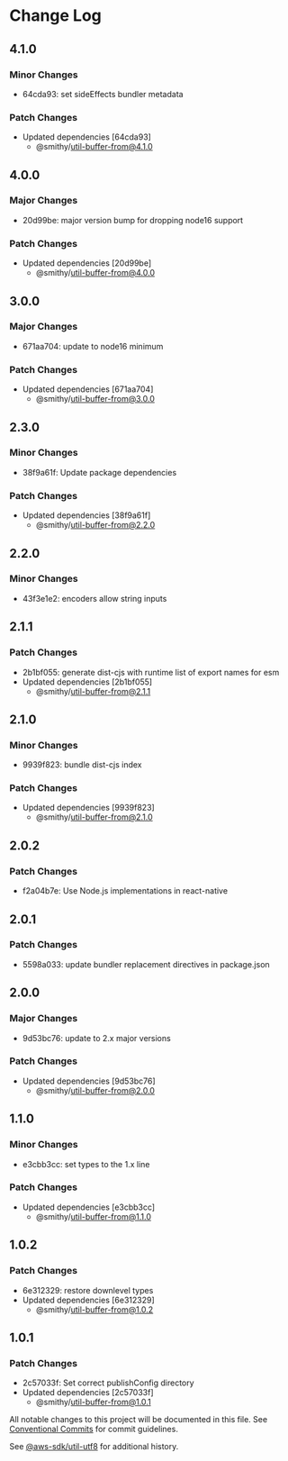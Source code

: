 # Change Log

## 4.1.0

### Minor Changes

- 64cda93: set sideEffects bundler metadata

### Patch Changes

- Updated dependencies [64cda93]
  - @smithy/util-buffer-from@4.1.0

## 4.0.0

### Major Changes

- 20d99be: major version bump for dropping node16 support

### Patch Changes

- Updated dependencies [20d99be]
  - @smithy/util-buffer-from@4.0.0

## 3.0.0

### Major Changes

- 671aa704: update to node16 minimum

### Patch Changes

- Updated dependencies [671aa704]
  - @smithy/util-buffer-from@3.0.0

## 2.3.0

### Minor Changes

- 38f9a61f: Update package dependencies

### Patch Changes

- Updated dependencies [38f9a61f]
  - @smithy/util-buffer-from@2.2.0

## 2.2.0

### Minor Changes

- 43f3e1e2: encoders allow string inputs

## 2.1.1

### Patch Changes

- 2b1bf055: generate dist-cjs with runtime list of export names for esm
- Updated dependencies [2b1bf055]
  - @smithy/util-buffer-from@2.1.1

## 2.1.0

### Minor Changes

- 9939f823: bundle dist-cjs index

### Patch Changes

- Updated dependencies [9939f823]
  - @smithy/util-buffer-from@2.1.0

## 2.0.2

### Patch Changes

- f2a04b7e: Use Node.js implementations in react-native

## 2.0.1

### Patch Changes

- 5598a033: update bundler replacement directives in package.json

## 2.0.0

### Major Changes

- 9d53bc76: update to 2.x major versions

### Patch Changes

- Updated dependencies [9d53bc76]
  - @smithy/util-buffer-from@2.0.0

## 1.1.0

### Minor Changes

- e3cbb3cc: set types to the 1.x line

### Patch Changes

- Updated dependencies [e3cbb3cc]
  - @smithy/util-buffer-from@1.1.0

## 1.0.2

### Patch Changes

- 6e312329: restore downlevel types
- Updated dependencies [6e312329]
  - @smithy/util-buffer-from@1.0.2

## 1.0.1

### Patch Changes

- 2c57033f: Set correct publishConfig directory
- Updated dependencies [2c57033f]
  - @smithy/util-buffer-from@1.0.1

All notable changes to this project will be documented in this file.
See [Conventional Commits](https://conventionalcommits.org) for commit guidelines.

See [@aws-sdk/util-utf8](https://github.com/aws/aws-sdk-js-v3/blob/main/packages/util-utf8/CHANGELOG.md) for additional history.
